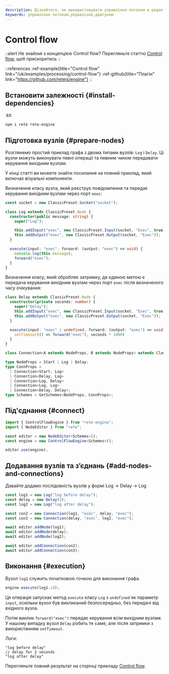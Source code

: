 ```yaml
---
description: Дізнайтеся, як використовувати управління потоком в редакторі вузлів за допомогою цього гайду. Дотримуйтеся покрокових інструкцій, щоб підготувати вузли, і зрозумійте, як механізм керує потоком керування
keywords: управління потоком,управління,двигуном
---
```


# Control flow

::alert
Не знайомі з концепцією Control flow? Перегляньте статтю [Control flow](/uk/docs/concepts/engine#control-flow), щоб прискоритись
::

::references
:ref-example{title="Control flow" link="/uk/examples/processing/control-flow"}
:ref-github{title="Плагін" link="https://github.com/retejs/engine"}
::

## Встановити залежності {#install-dependencies}

:kit

```bash
npm i rete rete-engine
```

## Підготовка вузлів {#prepare-nodes}

Розглянемо простий приклад графа з двома типами вузлів: `Log` і `Delay`. Ці вузли можуть виконувати певні операції та певним чином передавати керування вихідним вузлам.

У кінці статті ви можете знайти посилання на повний приклад, який включає візуальні компоненти.

Визначення класу вузла, який реєструє повідомлення та передає керування вихідним вузлам через порт `exec`:

```ts
const socket = new ClassicPreset.Socket("socket");

class Log extends ClassicPreset.Node {
  constructor(public message: string) {
    super("Log");

    this.addInput("exec", new ClassicPreset.Input(socket, "Exec", true));
    this.addOutput("exec", new ClassicPreset.Output(socket, "Exec"));
  }

  execute(input: "exec", forward: (output: "exec") => void) {
    console.log(this.message);
    forward("exec");
  }
}
```

Визначення класу, який обробляє затримку, де єдиною метою є передача керування вихідним вузлам через порт `exec` після визначеного часу очікування:

```ts
class Delay extends ClassicPreset.Node {
  constructor(private seconds: number) {
    super("Delay");
    this.addInput("exec", new ClassicPreset.Input(socket, "Exec", true));
    this.addOutput("exec", new ClassicPreset.Output(socket, "Exec"));
  }

  execute(input: "exec" | undefined, forward: (output: "exec") => void) {
    setTimeout(() => forward("exec"), seconds * 1000)
  }
}

class Connection<A extends NodeProps, B extends NodeProps> extends ClassicPreset.Connection<A, B> {}

type NodeProps = Start | Log | Delay;
type ConnProps =
  | Connection<Start, Log>
  | Connection<Delay, Log>
  | Connection<Log, Delay>
  | Connection<Log, Log>
  | Connection<Delay, Delay>;
type Schemes = GetSchemes<NodeProps, ConnProps>;
```

## Під'єднання {#connect}

```ts
import { ControlFlowEngine } from "rete-engine";
import { NodeEditor } from "rete";

const editor = new NodeEditor<Schemes>();
const engine = new ControlFlowEngine<Schemes>();

editor.use(engine);
```

## Додавання вузлів та з’єднань {#add-nodes-and-connections}

Давайте додамо послідовність вузлів у формі Log -> Delay -> Log

```ts
const log1 = new Log("log before delay");
const delay = new Delay(2);
const log2 = new Log("log after delay");

const con2 = new Connection(log1, "exec", delay, "exec");
const con3 = new Connection(delay, "exec", log2, "exec");

await editor.addNode(log1);
await editor.addNode(delay);
await editor.addNode(log2);

await editor.addConnection(con2);
await editor.addConnection(con3);
```

## Виконання {#execution}

Вузол `log1` служить початковою точкою для виконання графа.

```ts
engine.execute(log1.id);
```

Ця операція запускає метод `execute` класу `Log` з `undefined` як параметр `input`, оскільки вузол був викликаний безпосередньо, без передачі від вхідного вузла.

Потім виклик `forward("exec")` передає керування всім вихідним вузлам. У нашому випадку вузол `Delay` робить те саме, але після затримки з використанням `setTimeout`.

Логи:
```log
"log before delay"
// delay for 2 seconds
"log after delay"
```

Перегляньте повний результат на сторінці прикладу [Control flow](/uk/examples/processing/control-flow).
